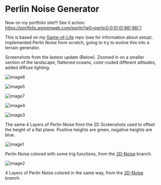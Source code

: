 # Perlin Noise Generator
Now on my portfolio site!!! See it action: https://portfolio.agreenweb.com/perlin?w0=perlin():0:0!:0!:96!:96!:1

This is based on my [Game-of-Life](https://github.com/gusjengis/Game-of-Life) repo (see for information about setup). Implemented Perlin Noise from scratch, going to try to evolve this into a terrain generator.

Screenshots from the lastest update (Below). Zoomed in on a smaller section of the landscape, flattened oceans, color-coded different altitudes, added diffuse lighting.

![image6](https://github.com/gusjengis/Perlin-Noise-Generator/assets/107908374/de1b75db-719f-4873-89f1-951fe72578cf)

![image5](https://github.com/gusjengis/Perlin-Noise-Generator/assets/107908374/a3c21698-9626-4514-9fe3-0e8b096eda17)

![image7](https://github.com/gusjengis/Perlin-Noise-Generator/assets/107908374/7091ea02-8d90-47fe-894c-596fc883e82d)

![image4](https://github.com/gusjengis/Perlin-Noise-Generator/assets/107908374/76bcad69-6913-454c-b68e-c41ed940bff3)

![image3](https://github.com/gusjengis/Perlin-Noise-Generator/assets/107908374/f6934c15-c8a9-451e-95e1-186a1a982e3e)

The same 4 Layers of Perlin Noise from the 2D Screenshots used to offset the height of a flat plane. Positive heights are green, negative heights are blue.

![image1](https://github.com/gusjengis/Perlin-Noise-Generator/assets/107908374/6f30f5c5-1703-4b3d-b273-b0d28ae84466)

Perlin Noise colored with some trig functions, from the [2D-Noise](https://github.com/gusjengis/Perlin-Noise-Generator/tree/2D-Noise) branch.

![image2](https://github.com/gusjengis/Perlin-Noise-Generator/assets/107908374/d8458c36-1068-436f-87ef-3ff94ee60d49)

4 Layers of Perlin Noise colored in the same way, from the [2D-Noise](https://github.com/gusjengis/Perlin-Noise-Generator/tree/2D-Noise) branch.
